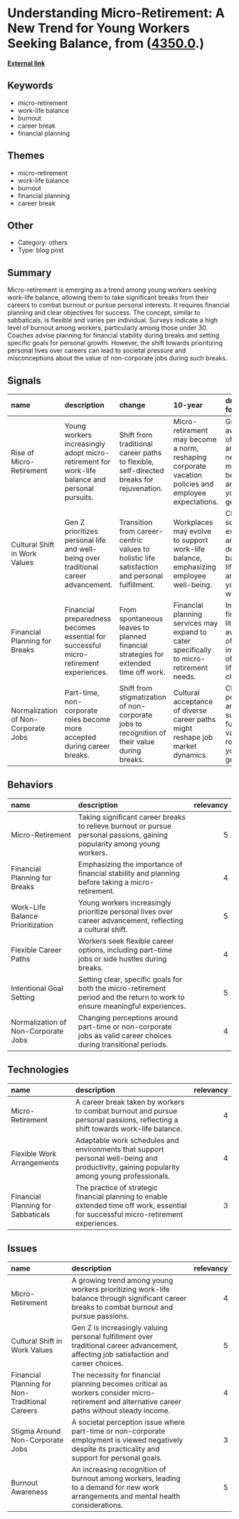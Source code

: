 # __Understanding Micro-Retirement: A New Trend for Young Workers Seeking Balance__, from ([4350.0](https://kghosh.substack.com/p/4350.0).)

__[External link](https://www.businessinsider.com/what-is-micro-retirement-burn-out-work-sabbatical-2024-12)__



## Keywords

* micro-retirement
* work-life balance
* burnout
* career break
* financial planning

## Themes

* micro-retirement
* work-life balance
* burnout
* financial planning
* career break

## Other

* Category: others
* Type: blog post

## Summary

Micro-retirement is emerging as a trend among young workers seeking work-life balance, allowing them to take significant breaks from their careers to combat burnout or pursue personal interests. It requires financial planning and clear objectives for success. The concept, similar to sabbaticals, is flexible and varies per individual. Surveys indicate a high level of burnout among workers, particularly among those under 30. Coaches advise planning for financial stability during breaks and setting specific goals for personal growth. However, the shift towards prioritizing personal lives over careers can lead to societal pressure and misconceptions about the value of non-corporate jobs during such breaks.

## Signals

| name                                | description                                                                                    | change                                                                                        | 10-year                                                                                              | driving-force                                                                                       |   relevancy |
|:------------------------------------|:-----------------------------------------------------------------------------------------------|:----------------------------------------------------------------------------------------------|:-----------------------------------------------------------------------------------------------------|:----------------------------------------------------------------------------------------------------|------------:|
| Rise of Micro-Retirement            | Young workers increasingly adopt micro-retirement for work-life balance and personal pursuits. | Shift from traditional career paths to flexible, self-directed breaks for rejuvenation.       | Micro-retirement may become a norm, reshaping corporate vacation policies and employee expectations. | Growing awareness of burnout and the need for mental well-being among younger generations.          |           4 |
| Cultural Shift in Work Values       | Gen Z prioritizes personal life and well-being over traditional career advancement.            | Transition from career-centric values to holistic life satisfaction and personal fulfillment. | Workplaces may evolve to support work-life balance, emphasizing employee well-being.                 | Changing societal expectations and the desire for a balanced lifestyle among younger workers.       |           5 |
| Financial Planning for Breaks       | Financial preparedness becomes essential for successful micro-retirement experiences.          | From spontaneous leaves to planned financial strategies for extended time off work.           | Financial planning services may expand to cater specifically to micro-retirement needs.              | Increased financial literacy and awareness of the importance of saving for lifestyle choices.       |           4 |
| Normalization of Non-Corporate Jobs | Part-time, non-corporate roles become more accepted during career breaks.                      | Shift from stigmatization of non-corporate jobs to recognition of their value during breaks.  | Cultural acceptance of diverse career paths might reshape job market dynamics.                       | Changing perceptions around success and fulfillment in various job roles among younger generations. |           3 |

## Behaviors

| name                                | description                                                                                                                 |   relevancy |
|:------------------------------------|:----------------------------------------------------------------------------------------------------------------------------|------------:|
| Micro-Retirement                    | Taking significant career breaks to relieve burnout or pursue personal passions, gaining popularity among young workers.    |           5 |
| Financial Planning for Breaks       | Emphasizing the importance of financial stability and planning before taking a micro-retirement.                            |           4 |
| Work-Life Balance Prioritization    | Young workers increasingly prioritize personal lives over career advancement, reflecting a cultural shift.                  |           5 |
| Flexible Career Paths               | Workers seek flexible career options, including part-time jobs or side hustles during breaks.                               |           4 |
| Intentional Goal Setting            | Setting clear, specific goals for both the micro-retirement period and the return to work to ensure meaningful experiences. |           5 |
| Normalization of Non-Corporate Jobs | Changing perceptions around part-time or non-corporate jobs as valid career choices during transitional periods.            |           4 |

## Technologies

| name                               | description                                                                                                                                |   relevancy |
|:-----------------------------------|:-------------------------------------------------------------------------------------------------------------------------------------------|------------:|
| Micro-Retirement                   | A career break taken by workers to combat burnout and pursue personal passions, reflecting a shift towards work-life balance.              |           4 |
| Flexible Work Arrangements         | Adaptable work schedules and environments that support personal well-being and productivity, gaining popularity among young professionals. |           4 |
| Financial Planning for Sabbaticals | The practice of strategic financial planning to enable extended time off work, essential for successful micro-retirement experiences.      |           3 |

## Issues

| name                                           | description                                                                                                                                           |   relevancy |
|:-----------------------------------------------|:------------------------------------------------------------------------------------------------------------------------------------------------------|------------:|
| Micro-Retirement                               | A growing trend among young workers prioritizing work-life balance through significant career breaks to combat burnout and pursue passions.           |           4 |
| Cultural Shift in Work Values                  | Gen Z is increasingly valuing personal fulfillment over traditional career advancement, affecting job satisfaction and career choices.                |           5 |
| Financial Planning for Non-Traditional Careers | The necessity for financial planning becomes critical as workers consider micro-retirement and alternative career paths without steady income.        |           4 |
| Stigma Around Non-Corporate Jobs               | A societal perception issue where part-time or non-corporate employment is viewed negatively despite its practicality and support for personal goals. |           3 |
| Burnout Awareness                              | An increasing recognition of burnout among workers, leading to a demand for new work arrangements and mental health considerations.                   |           5 |
